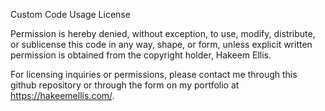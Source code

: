 Custom Code Usage License

Permission is hereby denied, without exception, to use, modify, distribute, or
sublicense this code in any way, shape, or form, unless explicit written
permission is obtained from the copyright holder, Hakeem Ellis.

For licensing inquiries or permissions, please contact me through this github repository or through the form on my portfolio at https://hakeemellis.com/.